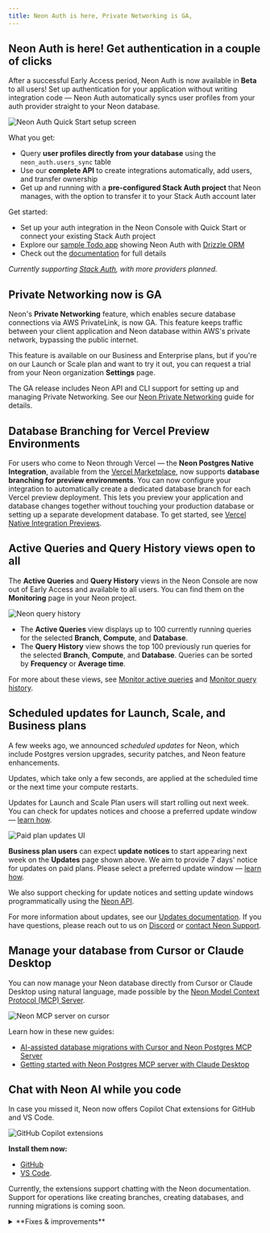 ```yaml
---
title: Neon Auth is here, Private Networking is GA,
---
```


## Neon Auth is here! Get authentication in a couple of clicks

After a successful Early Access period, Neon Auth is now available in **Beta** to all users! Set up authentication for your application without writing integration code — Neon Auth automatically syncs user profiles from your auth provider straight to your Neon database.

![Neon Auth Quick Start setup screen](/docs/relnotes/neon_auth_quickstart.png)

What you get:

- Query **user profiles directly from your database** using the `neon_auth.users_sync` table
- Use our **complete API** to create integrations automatically, add users, and transfer ownership
- Get up and running with a **pre-configured Stack Auth project** that Neon manages, with the option to transfer it to your Stack Auth account later

Get started:

- Set up your auth integration in the Neon Console with Quick Start or connect your existing Stack Auth project
- Explore our [sample Todo app](https://github.com/neondatabase-labs/neon-auth-demo-app) showing Neon Auth with [Drizzle ORM](https://orm.drizzle.team)
- Check out the [documentation](/docs/guides/neon-auth) for full details

_Currently supporting [Stack Auth](https://stack-auth.com/), with more providers planned._

## Private Networking now is GA

Neon's **Private Networking** feature, which enables secure database connections via AWS PrivateLink, is now GA. This feature keeps traffic between your client application and Neon database within AWS's private network, bypassing the public internet.

This feature is available on our Business and Enterprise plans, but if you're on our Launch or Scale plan and want to try it out, you can request a trial from your Neon organization **Settings** page.

The GA release includes Neon API and CLI support for setting up and managing Private Networking. See our [Neon Private Networking](/docs/guides/neon-private-networking) guide for details.

## Database Branching for Vercel Preview Environments

For users who come to Neon through Vercel — the **Neon Postgres Native Integration**, available from the [Vercel Marketplace](https://vercel.com/marketplace), now supports **database branching for preview environments**. You can now configure your integration to automatically create a dedicated database branch for each Vercel preview deployment. This lets you preview your application and database changes together without touching your production database or setting up a separate development database. To get started, see [Vercel Native Integration Previews](/docs/guides/vercel-native-integration-previews).

## Active Queries and Query History views open to all

The **Active Queries** and **Query History** views in the Neon Console are now out of Early Access and available to all users. You can find them on the **Monitoring** page in your Neon project.

![Neon query history](/docs/relnotes/query_history_relnotes.png)

- The **Active Queries** view displays up to 100 currently running queries for the selected **Branch**, **Compute**, and **Database**.
- The **Query History** view shows the top 100 previously run queries for the selected **Branch**, **Compute**, and **Database**. Queries can be sorted by **Frequency** or **Average time**.

For more about these views, see [Monitor active queries](/docs/introduction/monitor-active-queries) and [Monitor query history](/docs/introduction/monitor-query-history).

## Scheduled updates for Launch, Scale, and Business plans

A few weeks ago, we announced _scheduled updates_ for Neon, which include Postgres version upgrades, security patches, and Neon feature enhancements.

Updates, which take only a few seconds, are applied at the scheduled time or the next time your compute restarts.

Updates for Launch and Scale Plan users will start rolling out next week. You can check for updates notices and choose a preferred update window — [learn how](/docs/manage/updates#updates-on-paid-plans).

![Paid plan updates UI](/docs/manage/paid_plan_updates.png)

**Business plan users** can expect **update notices** to start appearing next week on the **Updates** page shown above. We aim to provide 7 days' notice for updates on paid plans. Please select a preferred update window — [learn how](/docs/manage/updates#updates-on-paid-plans).

We also support checking for update notices and setting update windows programmatically using the [Neon API](/docs/manage/updates#check-for-updates-using-the-neon-api).

For more information about updates, see our [Updates documentation](/docs/manage/updates). If you have questions, please reach out to us on [Discord](https://discord.gg/92vNTzKDGp) or [contact Neon Support](https://console.neon.tech/app/projects?modal=support).

## Manage your database from Cursor or Claude Desktop

You can now manage your Neon database directly from Cursor or Claude Desktop using natural language, made possible by the [Neon Model Context Protocol (MCP) Server](https://github.com/neondatabase/mcp-server-neon).

![Neon MCP server on cursor](/docs/relnotes/neon_cursor.png)

Learn how in these new guides:

- [AI-assisted database migrations with Cursor and Neon Postgres MCP Server](https://neon.tech/guides/cursor-mcp-neon)
- [Getting started with Neon Postgres MCP server with Claude Desktop](https://neon.tech/guides/neon-mcp-server)

## Chat with Neon AI while you code

In case you missed it, Neon now offers Copilot Chat extensions for GitHub and VS Code.

![GitHub Copilot extensions](/docs/relnotes/copilot_extension.png)

**Install them now:**

- [GitHub](https://github.com/marketplace/neon-database)
- [VS Code](https://marketplace.visualstudio.com/items?itemName=buildwithlayer.neon-integration-expert-15j6N).

Currently, the extensions support chatting with the Neon documentation. Support for operations like creating branches, creating databases, and running migrations is coming soon.

<details>

<summary>**Fixes & improvements**</summary>

- **Neon Console**

  - Replaced the **Project creation** page in the Neon Console with a simplified project creation modal.
  - Added placeholder support to the **Projects** page in the Neon Console to indicate when projects are still loading into the list view.
  - The **Tables** page in the Neon Console is powered by a Drizzle Studio integration. You can now check the Drizzle Studio integration version in your browser by inspecting the Tables page. For example, in Chrome, right-click, select **Inspect**, and go to the **Console** tab to view the current `Tables version`. You can cross-reference this version with the [Neon Drizzle Studio Integration Changelog](https://github.com/neondatabase/neon-drizzle-studio-changelog/blob/main/CHANGELOG.md) to track enhancements and fixes.

- **Go SDK**

  - A new version of the community-developed [Neon Go SDK (v0.13.0)](https://github.com/kislerdm/neon-sdk-go) has been released. Thank you [@kislerdm](https://github.com/kislerdm).

- **Neon Postgres Previews Integration for Vercel**

  - Addressed an issue where Vercel preview deployments would be canceled if environment variables in Vercel were already set with the correct values.

- **Fixes**

  - Fixed an issue on the **Integrations** page in the Neon Console where checkboxes on the **Settings** tab in the Vercel integration drawer did not update when toggled.

</details>
